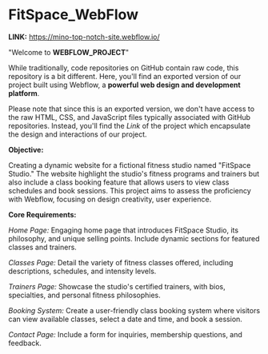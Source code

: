 # FitSpace_WebFlow
**LINK:** https://mino-top-notch-site.webflow.io/

"Welcome to **WEBFLOW_PROJECT**"

While traditionally, code repositories on GitHub contain raw code, this repository is a bit different. Here, you'll find an exported version of our project built using Webflow, a **powerful web design and development platform**.

Please note that since this is an exported version, we don't have access to the raw HTML, CSS, and JavaScript files typically associated with GitHub repositories. Instead, you'll find the *Link* of the project  which encapsulate the design and interactions of our project.

**Objective:**

Creating a dynamic website for a fictional fitness studio named "FitSpace Studio." The website highlight the studio's fitness programs and trainers but also include a class booking feature that allows users to view class schedules and book sessions. This project aims to assess the proficiency with Webflow, focusing on design creativity, user experience.

**Core Requirements:**

*Home Page:*  Engaging home page that introduces FitSpace Studio, its philosophy, and unique selling points. Include dynamic sections for featured classes and trainers.

*Classes Page:* Detail the variety of fitness classes offered, including descriptions, schedules, and intensity levels.

*Trainers Page:* Showcase the studio's certified trainers, with bios, specialties, and personal fitness philosophies.

*Booking System:* Create a user-friendly class booking system where visitors can view available classes, select a date and time, and book a session.

*Contact Page:* Include a form for inquiries, membership questions, and feedback.

